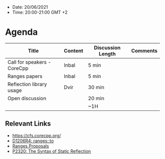 * Date: 20/06/2021
* Time: 20:00-21:00 GMT +2

# Agenda

| Title | Content | Discussion Length | Comments       |
|----------|-------------|-------------|----------------|
| Call for speakers - CoreCpp  | Inbal | 5 min  |       |
| Ranges papers                | Inbal | 5 min  |       |
| Reflection library usage     | Dvir  | 30 min |       |
| Open discussion              |       | 20 min |       |
|                              |       | ~1H    |       |

## Relevant Links
- https://cfs.corecpp.org/
- [D1206R4: ranges::to](https://isocpp.org/files/papers/D1206R4.pdf)
- [Ranges Proposals](https://docs.google.com/document/d/1vf3mn5HX6lBqDmRzGLIGkNP2xQeznRUoMfQ_SE1W7xQ/edit)
- [P2320: The Syntax of Static Reflection](https://wg21.link/p2320)
